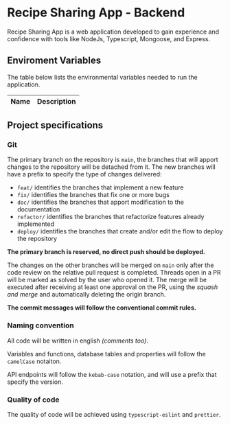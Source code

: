 # Recipe Sharing App - Backend

Recipe Sharing App is a web application developed to gain experience and confidence with tools like NodeJs, Typescript, Mongoose, and Express.

## Enviroment Variables

The table below lists the environmental variables needed to run the application.

| Name | Description |
| :--- | :---------- |

## Project specifications

### Git

The primary branch on the repository is `main`, the branches that will apport changes to the repository will be detached from it. The new branches will have a prefix to specify the type of changes delivered:
- `feat/` identifies the branches that implement a new feature
- `fix/` identifies the branches that fix one or more bugs
- `doc/` identifies the branches that apport modification to the documentation
- `refactor/` identifies the branches that refactorize features already implemented
- `deploy/` identifies the branches that create and/or edit the flow to deploy the repository

**The primary branch is reserved, no direct push should be deployed.**

The changes on the other branches will be merged on `main` only after the code review on the relative pull request is completed. Threads open in a PR will be marked as solved by the user who opened it. The merge will be executed after receiving at least one approval on the PR, using the *squash and merge* and automatically deleting the origin branch.

**The commit messages will follow the conventional commit rules.**

### Naming convention

All code will be written in english *(comments too)*.

Variables and functions, database tables and properties will follow the `camelCase` notaiton.

API endpoints will follow the `kebab-case` notation, and will use a prefix that specify the version.

### Quality of code

The quality of code will be achieved using `typescript-eslint` and `prettier`.